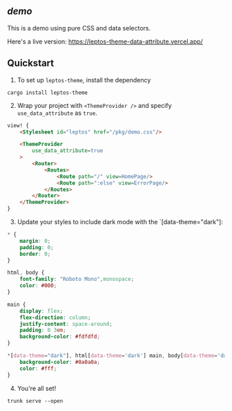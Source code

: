 ## *demo*

This is a demo using pure CSS and data selectors.

Here's a live version: https://leptos-theme-data-attribute.vercel.app/


## Quickstart
1. To set up `leptos-theme`, install the dependency
```shell
cargo install leptos-theme
```

2. Wrap your project with `<ThemeProvider />` and specify `use_data_attribute` as `true`.

```html
view! {
    <Stylesheet id="leptos" href="/pkg/demo.css"/>

    <ThemeProvider
        use_data_attribute=true
    >
        <Router>
            <Routes>
                <Route path="/" view=HomePage/>
                <Route path=":else" view=ErrorPage/>
            </Routes>
        </Router>
    </ThemeProvider>
}
```

3. Update your styles to include dark mode with the `[data-theme="dark"]: 

```css
* {
    margin: 0;
    padding: 0;
    border: 0;
}

html, body {
    font-family: "Roboto Mono",monospace;
    color: #000;
}

main {
    display: flex;
    flex-direction: column;
    justify-content: space-around;
    padding: 0 3em;
    background-color: #fdfdfd;
}

*[data-theme="dark"], html[data-theme='dark'] main, body[data-theme='dark'] main {
    background-color: #0a0a0a;
    color: #fff;
}
```

4. You're all set!

```shell
trunk serve --open
```
